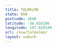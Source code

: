 ```yaml
---
title: TALMALMO
state: NSW
postcode: 2640
latitude: -36.016196
longitude: 147.026549
url: /nsw/talmalmo/
layout: suburb
---
```

